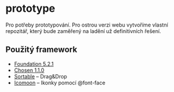 prototype
=========

Pro potřeby prototypování. Pro ostrou verzi webu vytvoříme vlastní repozitář, který bude zaměřený na ladění už definitivních řešení.

## Použitý framework
+ [Foundation 5.2.1](http://foundation.zurb.com/develop/download.html)
+ [Chosen 1.1.0](http://harvesthq.github.io/chosen/)
+ [Sortable](https://github.com/RubaXa/Sortable) – Drag&Drop
+ [Icomoon](http://icomoon.io/app/#/select) – Ikonky pomocí @font-face
